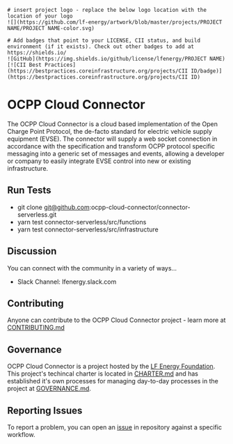 ```gfm
# insert project logo - replace the below logo location with the location of your logo
![](https://github.com/lf-energy/artwork/blob/master/projects/PROJECT NAME/PROJECT NAME-color.svg)
```

```gfm
# Add badges that point to your LICENSE, CII status, and build environment (if it exists). Check out other badges to add at https://shields.io/
![GitHub](https://img.shields.io/github/license/lfenergy/PROJECT NAME)
[![CII Best Practices](https://bestpractices.coreinfrastructure.org/projects/CII ID/badge)](https://bestpractices.coreinfrastructure.org/projects/CII ID)
```

# OCPP Cloud Connector

The OCPP Cloud Connector is a cloud based implementation of the Open Charge Point Protocol, the de-facto standard for electric vehicle supply equipment (EVSE). The connector will supply a web socket connection in accordance with the specification and transform OCPP protocol specific messaging into a generic set of messages and events, allowing a developer or company to easily integrate EVSE control into new or existing infrastructure.

## Run Tests

- git clone git@github.com:ocpp-cloud-connector/connector-serverless.git
- yarn test connector-serverless/src/functions
- yarn test connector-serverless/src/infrastructure

## Discussion

You can connect with the community in a variety of ways...

- Slack Channel: lfenergy.slack.com

## Contributing
Anyone can contribute to the OCPP Cloud Connector project - learn more at [CONTRIBUTING.md](CONTRIBUTING.md)

## Governance
OCPP Cloud Connector is a project hosted by the [LF Energy Foundation](https://lfenergy.org). This project's techincal charter is located in [CHARTER.md](tsc/CHARTER.md) and has established it's own processes for managing day-to-day processes in the project at [GOVERNANCE.md](GOVERNANCE.md).

## Reporting Issues
To report a problem, you can open an [issue](https://github.com/ChargeNet-Stations/ocpp-cloud-connector/issues) in repository against a specific workflow.
